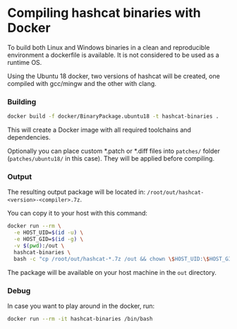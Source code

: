 # Compiling hashcat binaries with Docker

To build both Linux and Windows binaries in a clean and reproducible environment a dockerfile is available.
It is not considered to be used as a runtime OS.

Using the Ubuntu 18 docker, two versions of hashcat will be created, one compiled with gcc/mingw and the other with clang.

### Building ###

```bash
docker build -f docker/BinaryPackage.ubuntu18 -t hashcat-binaries .
```

This will create a Docker image with all required toolchains and dependencies.

Optionally you can place custom *.patch or *.diff files into `patches/` folder (`patches/ubuntu18/` in this case). They will be applied before compiling.

### Output ###

The resulting output package will be located in: `/root/out/hashcat-<version>-<compiler>.7z`.

You can copy it to your host with this command:

```bash
docker run --rm \
  -e HOST_UID=$(id -u) \
  -e HOST_GID=$(id -g) \
  -v $(pwd):/out \
  hashcat-binaries \
  bash -c "cp /root/out/hashcat-*.7z /out && chown \$HOST_UID:\$HOST_GID /out/hashcat-*.7z"
```

The package will be available on your host machine in the `out` directory.

### Debug ###

In case you want to play around in the docker, run:

```bash
docker run --rm -it hashcat-binaries /bin/bash
```
